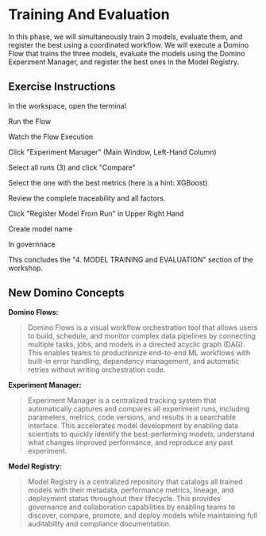 # Training And Evaluation
In this phase, we will simultaneously train 3 models, evaluate them, and register the best using a coordinated workflow.  We will execute a Domino Flow that trains the three models, evaluate the models using the Domino Experiment Manager, and register the best ones in the Model Registry.

## Exercise Instructions

In the workspace, open the terminal

Run the Flow

Watch the Flow Execution

Click "Experiment Manager"  (Main Window, Left-Hand Column)

Select all runs (3) and click "Compare"

Select the one with the best metrics (here is a hint: XGBoost)

Review the complete traceability and all factors.

Click "Register Model From Run" in Upper Right Hand

Create model name

In governnace 

This concludes the "4. MODEL TRAINING and EVALUATION" section of the workshop.

## New Domino Concepts

**Domino Flows:**
> Domino Flows is a visual workflow orchestration tool that allows users to build, schedule, and monitor complex data pipelines by connecting multiple tasks, jobs, and models in a directed acyclic graph (DAG). This enables teams to productionize end-to-end ML workflows with built-in error handling, dependency management, and automatic retries without writing orchestration code.

**Experiment Manager:**
> Experiment Manager is a centralized tracking system that automatically captures and compares all experiment runs, including parameters, metrics, code versions, and results in a searchable interface. This accelerates model development by enabling data scientists to quickly identify the best-performing models, understand what changes improved performance, and reproduce any past experiment.

**Model Registry:**
> Model Registry is a centralized repository that catalogs all trained models with their metadata, performance metrics, lineage, and deployment status throughout their lifecycle. This provides governance and collaboration capabilities by enabling teams to discover, compare, promote, and deploy models while maintaining full auditability and compliance documentation.
